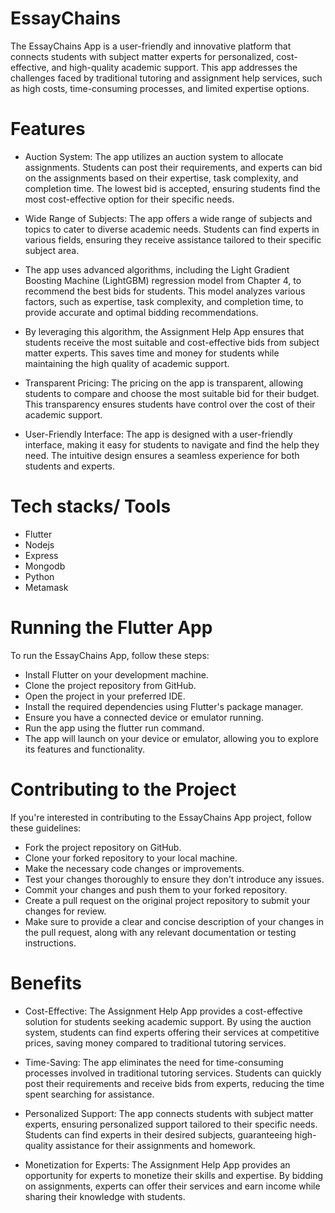 # EssayChains
The EssayChains App is a user-friendly and innovative platform that connects students with subject matter experts for personalized, cost-effective, and high-quality academic support. This app addresses the challenges faced by traditional tutoring and assignment help services, such as high costs, time-consuming processes, and limited expertise options.

# Features
- Auction System: The app utilizes an auction system to allocate assignments. Students can post their requirements, and experts can bid on the assignments based on their expertise, task complexity, and completion time. The lowest bid is accepted, ensuring students find the most cost-effective option for their specific needs.

- Wide Range of Subjects: The app offers a wide range of subjects and topics to cater to diverse academic needs. Students can find experts in various fields, ensuring they receive assistance tailored to their specific subject area.
- The app uses advanced algorithms, including the Light Gradient Boosting Machine (LightGBM) regression model from Chapter 4, to recommend the best bids for students. This model analyzes various factors, such as expertise, task complexity, and completion time, to provide accurate and optimal bidding recommendations.

- By leveraging this algorithm, the Assignment Help App ensures that students receive the most suitable and cost-effective bids from subject matter experts. This saves time and money for students while maintaining the high quality of academic support.
- Transparent Pricing: The pricing on the app is transparent, allowing students to compare and choose the most suitable bid for their budget. This transparency ensures students have control over the cost of their academic support.

- User-Friendly Interface: The app is designed with a user-friendly interface, making it easy for students to navigate and find the help they need. The intuitive design ensures a seamless experience for both students and experts.


# Tech stacks/ Tools

- Flutter
- Nodejs
- Express
- Mongodb
- Python
- Metamask

# Running the Flutter App
To run the EssayChains App, follow these steps:

- Install Flutter on your development machine.
- Clone the project repository from GitHub.
- Open the project in your preferred IDE.
- Install the required dependencies using Flutter's package manager.
- Ensure you have a connected device or emulator running.
- Run the app using the flutter run command.
- The app will launch on your device or emulator, allowing you to explore its features and functionality.


# Contributing to the Project
If you're interested in contributing to the EssayChains App project, follow these guidelines:

- Fork the project repository on GitHub.
- Clone your forked repository to your local machine.
- Make the necessary code changes or improvements.
- Test your changes thoroughly to ensure they don't introduce any issues.
- Commit your changes and push them to your forked repository.
- Create a pull request on the original project repository to submit your changes for review.
- Make sure to provide a clear and concise description of your changes in the pull request, along with any relevant documentation or testing instructions.

# Benefits
- Cost-Effective: The Assignment Help App provides a cost-effective solution for students seeking academic support. By using the auction system, students can find experts offering their services at competitive prices, saving money compared to traditional tutoring services.

- Time-Saving: The app eliminates the need for time-consuming processes involved in traditional tutoring services. Students can quickly post their requirements and receive bids from experts, reducing the time spent searching for assistance.

- Personalized Support: The app connects students with subject matter experts, ensuring personalized support tailored to their specific needs. Students can find experts in their desired subjects, guaranteeing high-quality assistance for their assignments and homework.

- Monetization for Experts: The Assignment Help App provides an opportunity for experts to monetize their skills and expertise. By bidding on assignments, experts can offer their services and earn income while sharing their knowledge with students.
